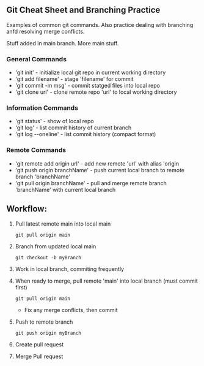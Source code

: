 ## Git Cheat Sheet and Branching Practice

Examples of common git commands. Also practice dealing with branching anfd resolving merge conflicts.

Stuff added in main branch.
More main stuff.

### General Commands
* 'git init' - initialize local git repo in current working directory
* 'git add filename' - stage 'filename' for commit
* 'git commit -m msg' - commit statged files into local repo
* 'git clone url' - clone remote repo 'url' to local working directory

### Information Commands
* 'git status' - show of local repo
* 'git log' - list commit history of current branch
* 'git log --oneline' - list commit history (compact format)

### Remote Commands
* 'git remote add origin url' - add new remote 'url' with alias 'origin
* 'git push origin branchName' - push current local branch to remote branch 'branchName' 
* 'git pull origin branchName' - pull and merge remote branch 'branchName' with current local branch

## Workflow:
1. Pull latest remote main into local main
	```
	git pull origin main
	```

1. Branch from updated local main
	```
	git checkout -b myBranch
	```
1. Work in local branch, commiting frequently
1. When ready to merge, pull remote 'main' into local branch (must commit first)
	```
	git pull origin main
	```

	* Fix any merge conflicts, then commit
1. Push to remote branch
	```
	git push origin myBranch
	```
1. Create pull request
1. Merge Pull request



